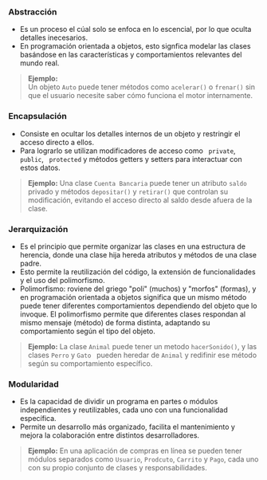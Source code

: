 ### Abstracción

- Es un proceso el cúal solo se enfoca en lo escencial, por lo que oculta detalles inecesarios.
- En programación orientada a objetos, esto signfica modelar las clases basándose en las características y comportamientos relevantes del mundo real.

> **Ejemplo:**  
> Un objeto `Auto` puede tener métodos como `acelerar()` o `frenar()` sin que el usuario necesite saber cómo funciona el motor internamente.

### Encapsulación

- Consiste en ocultar los detalles internos de un objeto y restringir el acceso directo a ellos.
- Para lograrlo se utilizan modificadores de acceso como ` private`, ` public`, ` protected` y métodos getters y setters para interactuar con estos datos.

> **Ejemplo:**
> Una clase `Cuenta Bancaria` puede tener un atributo `saldo` privado y métodos `depositar()` y `retirar()` que controlan su modificación, evitando el acceso directo al saldo desde afuera de la clase.

### Jerarquización

- Es el principio que permite organizar las clases en una estructura de herencia, donde una clase hija hereda atributos y métodos de una clase padre.
- Esto permite la reutilización del código, la extensión de funcionalidades y el uso del polimorfismo.
- Polimorfismo: roviene del griego "poli" (muchos) y "morfos" (formas), y en programación orientada a objetos significa que un mismo método puede tener diferentes comportamientos dependiendo del objeto que lo invoque. El polimorfismo permite que diferentes clases respondan al mismo mensaje (método) de forma distinta, adaptando su comportamiento según el tipo del objeto.

> **Ejemplo:**
> La clase `Animal` puede tener un metodo `hacerSonido()`, y las clases `Perro` y `Gato ` pueden heredar de `Animal` y redifinir ese método según su comportamiento específico.

### Modularidad

- Es la capacidad de dividir un programa en partes o módulos independientes y reutilizables, cada uno con una funcionalidad específica.
- Permite un desarrollo más organizado, facilita el mantenimiento y mejora la colaboración entre distintos desarrolladores.

> **Ejemplo:**
> En una aplicación de compras en línea se pueden tener módulos separados como `Usuario`, `Prodcuto`, `Carrito` y `Pago`, cada uno con su propio conjunto de clases y responsabilidades.
